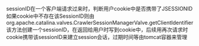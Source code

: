 sessionID在一个客户端请求过来时，判断用户cookie中是否携带了JSESSIONID
如果cookie中不存在该SessionID则由org.apache.catalina.valves.CrawlerSessionManagerValve.getClientIdentifier
该方法创建一个sessionID，在返回给用户时写到cookie中，后续用再次请求时cookie携带该sessionID来建立session会话，过期时间等由tomcat容器来管理